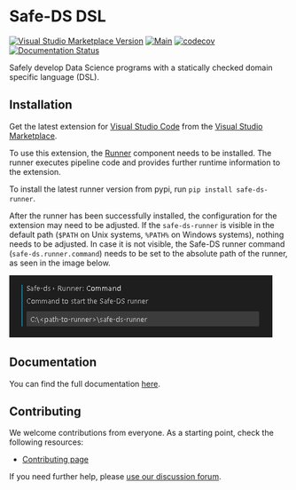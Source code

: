 # Safe-DS DSL

[![Visual Studio Marketplace Version](https://img.shields.io/visual-studio-marketplace/v/safe-ds.safe-ds)](https://marketplace.visualstudio.com/items?itemName=safe-ds.safe-ds)
[![Main](https://github.com/Safe-DS/DSL/actions/workflows/main.yml/badge.svg)](https://github.com/Safe-DS/DSL/actions/workflows/main.yml)
[![codecov](https://codecov.io/gh/Safe-DS/DSL/branch/main/graph/badge.svg?token=ma0ytglhO1)](https://codecov.io/gh/Safe-DS/DSL)
[![Documentation Status](https://readthedocs.org/projects/safe-ds-dsl/badge/?version=stable)](https://dsl.safeds.com)

Safely develop Data Science programs with a statically checked domain specific language (DSL).

## Installation

Get the latest extension for [Visual Studio Code](https://code.visualstudio.com/) from the [Visual Studio Marketplace](https://marketplace.visualstudio.com/items?itemName=safe-ds.safe-ds).

To use this extension, the [Runner](https://github.com/Safe-DS/Runner) component needs to be installed.
The runner executes pipeline code and provides further runtime information to the extension.

To install the latest runner version from pypi, run `pip install safe-ds-runner`.

After the runner has been successfully installed, the configuration for the extension may need to be adjusted.
If the `safe-ds-runner` is visible in the default path (`$PATH` on Unix systems, `%PATH%` on Windows systems),
nothing needs to be adjusted. In case it is not visible, the Safe-DS runner command (`safe-ds.runner.command`)
needs to be set to the absolute path of the runner, as seen in the image below.

![vscode-settings-safeds-runner-path.png](./img/vscode-settings-safeds-runner-path.png)

## Documentation

You can find the full documentation [here](https://dsl.safeds.com).

## Contributing

We welcome contributions from everyone. As a starting point, check the following resources:

* [Contributing page](https://github.com/Safe-DS/DSL/contribute)

If you need further help, please [use our discussion forum][forum].

[forum]: https://github.com/orgs/Safe-DS/discussions
